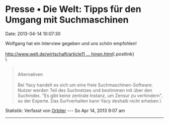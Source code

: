 Presse • Die Welt: Tipps für den Umgang mit Suchmaschinen
=========================================================

Date: 2013-04-14 10:07:30

Wolfgang hat ein Interview gegeben und uns schön empfohlen!\
\
[http://www.welt.de/wirtschaft/article11 \...
hinen.html](http://www.welt.de/wirtschaft/article115196968/Tipps-fuer-den-Umgang-mit-Suchmaschinen.html){.postlink}\
\

> <div>
>
> \
> Alternativen\
> \
> Bei Yacy handelt es sich um eine freie Suchmaschinen-Software. Nutzer
> werden Teil des Suchnetzes und bestimmen mit über den Suchindex. \"Es
> gibt keine zentrale Instanz, um Zensur zu verhindern\", so der
> Experte. Das Surfverhalten kann Yacy deshalb nicht erheben.\
>
> </div>

Statistik: Verfasst von
[Orbiter](http://forum.yacy-websuche.de/memberlist.php?mode=viewprofile&u=2)
--- So Apr 14, 2013 9:07 am

------------------------------------------------------------------------
